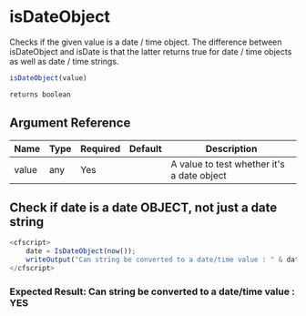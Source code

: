 # isDateObject

Checks if the given value is a date / time object. The difference between isDateObject and isDate is that the latter returns true for date / time objects as well as date / time strings.

```javascript
isDateObject(value)
```

```javascript
returns boolean
```

## Argument Reference

| Name | Type | Required | Default | Description |
| --- | --- | --- | --- | --- |
| value | any | Yes |  | A value to test whether it's a date object |

## Check if date is a date OBJECT, not just a date string

```javascript
<cfscript>
    date = IsDateObject(now());
    writeOutput("Can string be converted to a date/time value : " & date);
</cfscript>
```

### Expected Result: Can string be converted to a date/time value : YES
